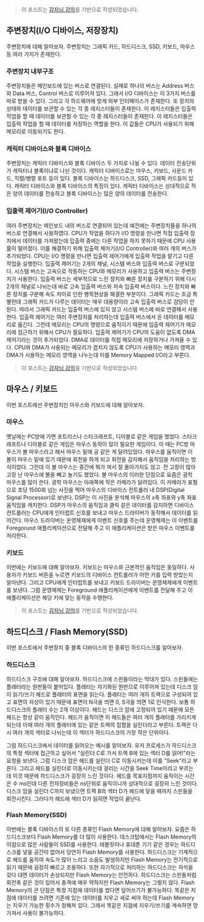 > 이 포스트는 [감자님 강의](https://www.inflearn.com/course/%EB%B9%84%EC%A0%84%EA%B3%B5%EC%9E%90-%EC%9A%B4%EC%98%81%EC%B2%B4%EC%A0%9C/dashboard '인프런 강의')를 기반으로 작성되었습니다.

## 주변장치(I/O 디바이스, 저장장치)

주변장치에 대해 알아보자. 주변장치는 그래픽 카드, 하드디스크, SSD, 키보드, 마우스 등 여러 가지가 존재한다.

### 주변장치 내부구조

주변장치들은 메인보드에 있는 버스로 연결된다. 실제로 하나의 버스는 Address 버스와 Data 버스, Control 버스로 이루어져 있다. 그래서 I/O 디바이스는 이 3가지 버스를 따로 받을 수 있다. 그리고 각 하드웨어에 맞게 외부 인터페이스가 존재한다. 또 장치의 상태와 데이터를 보관할 수 있는 각 종 레지스터들이 존재한다. 이 레지스터들은 입출력 작업을 할 때 데이터를 보관할 수 있는 각 종 레지스터들이 존재한다. 이 레지스터들은 입출력 작업을 할 때 데이터를 저장하는 역할을 한다. 이 값들은 CPU가 사용되기 위해 메모리로 이동되기도 한다.

### 캐릭터 디바이스와 블록 디바이스

주변장치는 캐릭터 디바이스와 블록 디바이스 두 가지로 나뉠 수 있다. 데이터 전송단위가 캐릭터냐 블록이냐로 나뉜 것이다. 캐릭터 디바이스로는 마우스, 키보드, 사운드 카드, 직렬/병렬 포트 등이 있다. 블록 디바이스는 하드디스크, SSD, 그래픽 카드등이 있다. 캐릭터 디바이스와 블록 디바이스의 특징이 있다. 캐릭터 디바이스는 상대적으로 적은 양의 데이터를 전송하고 블록 디바이스는 많은 양의 데이터를 전송한다.

### 입출력 제어기(I/O Controller)

여러 주변장치는 메인보드 내의 버스로 연결되어 있는데 예전에는 주변장치들을 하나의 버스로 연결해서 사용하였다. CPU가 작업을 하다가 I/O 명령을 만나면 직접 입출력 장치에서 데이터를 가져왔는데 입출력 중에는 다른 작업을 하지 못하기 때문에 CPU 사용률이 떨어졌다. 이를 해결하기 위해 입출력 제어기(I/O Controller)와 여러 개의 버스가 추가되었다. CPU는 I/O 명령을 만나면 입출력 제어기에게 입출력 작업을 맡기고 다른 작업을 실행한다. 입출력 제어기는 2개의 채널, 시스템 버스와 입출력 버스로 구분되었다. 시스템 버스는 고속으로 작동하는 CPU와 메모리가 사용하고 입출력 버스는 주변장치가 사용한다. 입출력 버스는 세부적으로 느린 장치와 빠른 장치를 구분하기 위해 다시 2개의 채널로 나뉘는데 바로 고속 입출력 버스와 저속 입출력 버스이다. 느린 장치와 빠른 장치를 구분해 속도 차이로 인한 병목현상을 해결한 부분이다. 그래픽 카드는 조금 특별한데 그래픽 카드가 다루는 데이터는 매우 대용량이라 고속 입출력 버스로 감당이 안된다. 따라서 그래픽 카드는 입출력 버스에 있지 않고 시스템 버스에 바로 연결해서 사용한다. 입출력 제어기는 여러 주변장치를 처리하는데 입출력 버스에서 온 데이터를 메모리로 옮긴다. 그런데 메모리는 CPU의 명령으로 움직이기 때문에 입출력 제어기가 메모리에 접근하기 위해서 CPU가 필요하다. 입출력 제어기가 CPU의 도움이 없도록 DMA 제어기라는 것이 추가되었다. DMA로 데이터를 직접 메모리에 저장하거나 가져올 수 있다. CPU와 DMA가 사용되는 메모리가 겹치지 않도록 CPU가 사용하는 메모리 영역과 DMA가 사용하는 메모리 영역을 나누는데 이를 Memory Mapped I/O라고 부른다.

> 이 포스트는 [감자님 강의](https://www.inflearn.com/course/%EB%B9%84%EC%A0%84%EA%B3%B5%EC%9E%90-%EC%9A%B4%EC%98%81%EC%B2%B4%EC%A0%9C/dashboard '인프런 강의')를 기반으로 작성되었습니다.

## 마우스 / 키보드

이번 포스트에선 주변장치인 마우스와 키보드에 대해 알아보자.

### 마우스

옛날에는 PC방에 가면 포트리스나 스타크래프트, 디아블로 같은 게임을 했었다. 스타크래프트나 디아블로 같은 게임은 마우스 동작이 많이 필요한 게임이다. 이 때는 PC방 마우스가 볼 마우스라고 해서 마우스 밑에 공 같은 게 달려있었다. 마우스를 움직이면 이 볼이 마우스 밑에 있기 때문에 회전을 하게 되고 회전을 감지해서 움직임을 처리하는 방식이었다. 그런데 이 볼 마우스는 중간에 뭐가 껴서 잘 돌아가지도 않고  잔 고장이 많아 고장 난 마우스에 볼을 빼고 놀기도 했었다. 볼 마우스의 이러한 단점으로 요즘은 광학 마우스를 많이 쓴다. 광학 마우스는 아래쪽에 작은 카메라가 달려있다. 이 카메라가 표혐으로 초당 1500회 넘는 사진을 찍어 마우스의 디바이스 컨트롤러 내 DSP(Digital Signal Processor)로 보낸다. DSP는 이 사진을 분석해 마우스의 x축 좌표와 y축 좌표 움직임을 캐치한다. DSP가 마우스의 움직임과 클릭 같은 데이터를 감지하면 디바이스 컨트롤러는 CPU에게 인터럽트 신호를 보내고 마우스 드라이버가 동작해서 데이터를 읽어간다. 마우스 드라이버는 운영체제에게 이벤트 신호를 주는데 운영체제는 이 이벤트를 Foregorund 애플리케이션으로 전달해 주고 이 애플리케이션은 받은 마우스 이벤트를 처리한다.

### 키보드

이번에는 키보드에 대해 알아보자. 키보드는 마우스와 근본적인 움직임은 동일하다. 사용자가 키보드 버튼을 누르면 키보드의 디바이스 컨트롤러가 어떤 키를 입력 받았는지 알아낸다. 그리고 CPU에게 인터럽트를 보내고 키보드 드라이버는 운영체제에게 이벤트를 보낸다. 그럼 운영체제는 Foreground 애플리케이션에게 이벤트를 전달해 주고 이 애플리케이션은 해당 키에 맞는 동작을 수행한다.

> 이 포스트는 [감자님 강의](https://www.inflearn.com/course/%EB%B9%84%EC%A0%84%EA%B3%B5%EC%9E%90-%EC%9A%B4%EC%98%81%EC%B2%B4%EC%A0%9C/dashboard '인프런 강의')를 기반으로 작성되었습니다.

## 하드디스크 / Flash Memory(SSD)

이번 포스트에서 주변장치 중 블록 디바이스의 한 종류인 하드디스크를 알아보자.

### 하드디스크

하드디스크 구조에 대해 알아보자. 하드디스크에 스핀들이라는 막대가 있다. 스핀들에는 플래터라는 원판들이 붙어있다. 플래터는 자기화된 원판으로 이루어져 있는데 디스크 암이 읽기/쓰기 헤드로 플래터의 표면을 읽는다. 플래터는 여러 개의 트랙으로 구성되어 있고 표면의 자성이 있기 때문에 표면이 N극을 띄면 0, S극을 띄면 1로 인식한다. 보통 하드디스크의 플래터 수는 2개 이상이다. 헤드는 디스크 암에 고정되어 있기 때문에 모든 헤드는 항상 같이 움직인다. 헤드가 움직이면 이 헤드들은 여러 개의 플래터를 가리키게 되는데 이때 여러 개의 플래터에 있는 같은 트랙의 집합을 실린더라고 부른다. 트랙은 다시 여러 개의 섹터로 나뉘는데 이 섹터가 하드디스크의 가장 작은 단위이다.

그럼 하드디스크에서 데이터를 읽어오는 예시를 알아보자. 유저 프로세스가 하드디스크의 특정 섹터에 접근하고 싶어서 "실린더 C로 가서 트랙 B에 있는 섹터 D를 읽어!"라는 요청을 보낸다. 그럼 디스크 암은 헤드를 실린더 C로 이동시키는데 이를 "Seek"라고 부른다. 그리고 헤드를 실린더로 이동시키는데 걸리는 시간을 Seek Time이라고 부르는데 이것 때문에 하드디스크가 굉장히 느린 것이다. 헤드를 목표지점까지 움직이는 시간은 수 ms인데 다른 전자장비들은 ns단위로 움직이니까 상대적으로 굉장히 느린 것이다. 디스크 암을 실린더 C까지 보냈으면 트랙 B의 섹터 D가 헤드에 닿을 때까지 스핀들을 회전시킨다. 그러다가 헤드에 섹터 D가 읽히면 작업이 끝난다.

### Flash Memory(SSD)

이번에는 블록 디바이스의 또 다른 종류인 Flash Memory에 대해 알아보자. 요즘은 하드디스크보다 Flash Memory를 더 많이 사용한다. 데스크탑에서는 Flash Memory의 이점으로 많은 사람들이 SSD를 사용한다. 태블릿이나 휴대폰 기기 같은 경우는 하드디스크를 넣을 공간이 없어서 당연히 Flash Memory를 사용한다. 하드디스크는 기계적으로 헤드를 움직여 속도가 많이 느리고 소음도 발생하지만 Flash Memory는 전기적으로 읽기 때문에 굉장히 빠르고 조용하다. 또한 자기적으로 처리하는 하드디스크는 자석을 갖다 대면 데이터가 손상되지만 Flash Memory는 안전하다. 하드디스크는 스핀들처럼 회전축 같은 것이 있어서 충격에 매우 약하지만 Flash Memory는 그렇지 않다. Flash Memory의 큰 단점은 특정 지점에 데이터를 썼다면 덮어쓰기가 불가능하다. 똑같은 지점에 데이터를 쓰려면 기존에 있는 데이터를 지우고 새로 써야 하는데 Flash Memory는 지우기 가능한 횟수가 정해져 있다. 그래서 똑같은 지점에 지우기/쓰기를 계속하면 망가져서 사용이 불가능하다.
